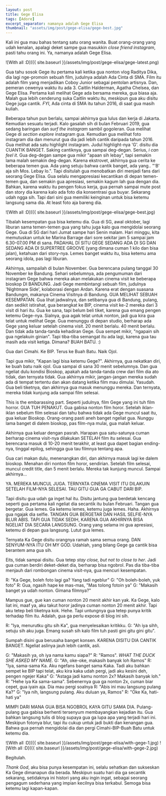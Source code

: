 ```yaml
---
layout: post
title: Gege Elisa
tags: [Adore]
excerpt_separator: namanya adalah Gege Elisa
thumbnail: "assets/img/post/gege-elisa/gege-best.jpg"
---
```


Kali ini gua mau bahas tentang satu orang wanita. Buat orang-orang yang udah kenalan, apalagi deket sampe gua masukkin _close friend instagram_, pasti tahu orang ini. Ya, namanya adalah Gege Elisa.

![With all :D]({{ site.baseurl }}/assets/img/post/gege-elisa/gege-latest.png)

Gua tahu sosok Gege itu pertama kali ketika gua nonton vlog Raditya Dika, dia lagi nge-promoin sebuah film, judulnya adalah Ada Cinta di SMA. Film itu adalah film yang menjadikan Coboy Junior sebagai pentolan artisnya. Dan, pemeran cewenya waktu itu ada 3. Caitlin Halderman, Agatha Chelsea, dan Gege Elisa. Pertama kali melihat Gege ada bersama mereka, gua biasa aja. Malah gua lebih cenderung suka Caitlin waktu itu, meskipun gua aku disitu Gege juga cantik. _FYI_, Ada cinta di SMA itu tahun 2016, di saat gua masih kuliah.

Beberapa tahun pun berlalu, sampai akhirnya gua lulus dan kerja di Jakarta. Kemudian sesuatu terjadi. Kalo gasalah sih di bulan Februari 2019, gua sedang baringan dan _surf the instagram_ sambil gogoleran. Gua melihat Gege di _section explore_ instagram gua. Kemudian gua melihat foto instagram dia dan menurut gua dia jadi lebih cantik daripada tahun 2016. Gua melihat ada satu highlight instagram. Judul highlight-nya 'G'. disitu dia CUANTIK BANGET. Saking cantiknya, gua sampai deg-degan. Serius, _i can feel it_. Gua deg-degan sampe gua mikir "apaan sih lebay", tapi semakin lama malah semakin deg-degan. Karena ekstrovet, akhirnya gua cerita ke beberapa temen gua. Ada yang setuju bahwa cantik banget, ada yang.. "'B' aja sih Mos. Lebay lo.".  Tapi disitulah gua menobatkan diri menjadi fans dari seorang Gege Elisa. Gua selalu mengapresiasi kecantikan di depan temen-temen gua, dan semakin gua apresiasi, semakin kagum lah gua dengan dia. Bahkan, karena waktu itu pengen fokus kerja, gua pernah sampai mute post dan story dia karena kalo ada foto dia konsentrasi gua buyar. Sekarang udah ngga sih. Tapi dari sini gua memiliki keinginan untuk bisa ketemu langsung sama dia. At least foto aja bareng dia.

![With all :D]({{ site.baseurl }}/assets/img/post/gege-elisa/gege-best.jpg)

Tibalah kesempatan gua bisa ketemu dia. Gua di SG, awal oktober, lagi liburan sama temen-temen gua yang tahu juga kalo gua mengidolai seorang Gege. Gua di SG dari hari Jumat sampe hari Senin malam. Hari minggu, kita memutuskan untuk ke Marina Barrage dari sore sekitar jam 5 sampai jam 6.30-07.00 PM di sana. PADAHAL DI SITU GEGE SEDANG ADA DI SG DAN SEDANG ADA DI SUPERTREE GROOVE (yang dimana cuman 1 kilo dan bisa jalan), ketahuan dari story-nya. Lemes banget waktu itu, bisa ketemu ama seorang idola, pas lagi liburan.

Akhirnya, sampailah di bulan November. Gua berencana pulang tanggal 30 November ke Bandung. Sehari sebelumnya, ada pengumuman dari instagram Gege bahwa mereka akan melakukan cinema visit ke beberapa bioskop DI BANDUNG. Jadi Gege membintangi sebuah film, judulnya 'Nightmare Side', kolaborasi dengan Ardan. Karena erat dengan suasana Bandungm, makanya Cinema Visitnya di Bandung. GUA MELIHAT SEBUAH KESEMPATAN. Gua lihat jadwalnya, dan setibanya gua di Bandung, pulang, dan sedikit istirahat, gua berangkat ke BIP, cinema visit ke-2 mereka dari 3 visit di hari itu. Gua ke sana, tapi belum beli tiket, karena gua emang pengen ketemu Gege-nya. Sialnya, gua agak telat untuk nonton, jadi gua kira gua telat untuk melihat Gege. Gua menunggu di depan studio, berharap ada Gege yang keluar setelah cinema visit. 20 menit berlalu. 40 menit berlalu. Dan tidak ada tanda-tanda kehadiran Gege. Gua sempet mikir, "ngapain sih gua ngelakuin ginian". Tapi tiba-tiba semangat itu ada lagi, karena gua tau masih ada visit ketiga. Dimana? BUAH BATU. :) 

Gua dari Cimahi. Ke BIP. Terus ke Buah Batu. Naik Ojol. 

Tapi gua mikir, "Kapan lagi bisa ketemu Gege?". Akhirnya, gua nekatkan diri, ke buah batu naik ojol. Gua sampai di sana 30 menit sebelumnya. Dan gua ngeliat dulu kondisi Bioskop, apakah ada tanda-tanda crew dari film dia ato tidak, dan ternyata tidak. Gua akhirnya mikir, jangan-jangan mereka sudah ada di tempat tertentu dan akan datang ketika film mau dimulai. Yasudah. Gua beli tiketnya, dan akhirnya gua masuk menunggu mereka. Dan ternyata, mereka tidak kunjung ada sampai film selesai.

This is the embarassing part. Seperti judulnya, film Gege yang ini tuh film horror. GUA TUH PENAKUT. Gua gabisa nonton film horor. Setelah iklan-iklan sebelum film selesai dan tahu bahwa tidak ada Gege muncul saat itu, gua keluar Bioskop. Orang-orang pasti aneh banget ngeliat gua. Nunggu lama banget di dalem bioskop, pas film-nya mulai, gua malah keluar. 

Akhirnya gua keluar dengan pasrah. Harapan gua satu-satunya cuman berharap cinema visit-nya dilakukan SETELAH film itu selesai. Gua berencana masuk di 10-20 menit terakhir, at least gua dapet bagian ending-nya, tinggal epilog, sehingga gua tau filmnya tentang apa.

Gua cari makan dulu, menenangkan diri, dan akhirnya masuk lagi ke dalem bioskop. Menahan diri nonton film horor, sendirian. Setelah film selesai, muncul credit title, dan 5 menit berlalu. Mereka tak kunjung muncul. Sampai akhirnya...

YA. MEREKA MUNCUL JUGA. TERNYATA CINEMA VISIT ITU DILAKUIN SETELAH FILM-NYA SELESAI. TAU GITU GUA GA CABUT DARI BIP.

Tapi disitu gua udah ga inget hal itu. Disitu jantung gua berdetak kencang seperti gua pertama kali ngeliat dia secantik itu bulan Februari. Tangan gua bergetar. Gua lemes. Ga ketemu lemes, ketemu juga lemes. Haha. Akhirnya gua ngajak dia selfie. TANGAN GUA BERGETAR DAN HASIL SELFIE-NYA BLUR ABIS. TAPI GUA TIDAK SEDIH, KARENA GUA AKHIRNYA BISA NGELIAT DIA SECARA LANGSUNG. Orang yang selama ini gua apresiasi, ketemu di depan gua langsung. Lutut gua lemes. 

Ternyata Ka Gege disitu orangnya ramah sama semua orang. DAN SENYUM-NYA ITU OH MY GOD. Udahlah, yang bilang Gege ga cantik bisa berantem ama gua sih.

Eits, tidak sampai disitu. Gua tetep _stay close, but not to close to her_. Jadi gua cuman berdiri deket-deket dia, berharap bisa ngobrol. Pas dia tiba-tiba menjauh dari rombongan cinema visit-nya, gua mencuri kesempatan. 

R: "Ka Gege, boleh foto lagi ga? Yang tadi ngeblur"
G: "Oh boleh-boleh, yuk foto"
R: Gua, ngasih hape ke mas-mas, "Mas tolong fotoin ya"
G: "Makasih banget ya udah nonton. Gimana filmnya?"

Mampus gue, gue kan cuman nonton 20 menit akhir kan yak. Ka Gege, kalo liat ini, maaf ya, aku takut horor jadinya cuman nonton 20 menit akhir. Tapi aku tetep beli tiketnya kok. Hehe. Tapi untungnya gua tetep punya kritik terhadap film itu. Adalah, gua ga perlu expose di blog ini sih.

R: "Iya, menurutku gitu sih Ka", gua menyelesaikan kritikku.
G: "Ah iya sihh, setuju sih aku juga. Emang susah sih kalo film tuh pasti gini gitu gini gitu". 

Sumpah disini gua berusaha banget konsen. KARENA DISITU DIA CANTIK BANGET. Ngeliat aslinya jauh lebih cantik, asli.

G: "Makasih ya, oh iya nama kamu siapa?"
R: "Ramos". _WHAT THE DUCK SHE ASKED MY NAME._
G: "Ah, oke-oke, makasih banyak loh Ramos"
R: "Iya, sama-sama Ka. Aku ngefans banget sama Kaka. Tadi aku bahkan sempet ke BIP tapi telat, aku kira kaka udah pergi, jadi aku kesini deh, pengen ngejer Kaka"
G: "Astaga jadi kamu nonton 2x? Makasih banyak loh." 
R: "Hehe iya Ka sama-sama". Sebenernya gua ga nonton 2x, cuman biar cepet, gua iyain aja. Dia mau pergi soalnya
R: "Abis ini mau langsung pulang Ka?"
G: "Iya nih, langsung pulang. Aku duluan ya, Ramos"
R: "Oke Ka, hati-hati ya"

MIMPI DARI MANA GUA BISA NGOBROL KAYA GITU SAMA DIA. Pulang-pulang gua gabisa berhenti tersenyum membayangkan kejadian itu. Gua bahkan langsung tulis di blog supaya gua ga lupa apa yang terjadi hari ini. Meskipun fotonya blur, tapi itu cukup untuk jadi bukti dan kenangan gua. Bahwa gua pernah mengidolai dia dan pergi Cimahi-BIP-Buah Batu untuk ketemu dia. 

![With all :D]({{ site.baseurl }}/assets/img/post/gege-elisa/with-gege-1.jpg)
![With all :D]({{ site.baseurl }}/assets/img/post/gege-elisa/with-gege-2.jpg)

Begitulah.

_Thank God_, aku bisa punya kesempatan ini, selalu sehatkan dan sukseskan Ka Gege dimanapun dia berada. Meskipun suatu hari dia ga secantik sekarang, setidaknya ini histori yang aku ingin ingat, sebagai seorang pengagum sederhana yang impian kecilnya bisa terkabul. Semoga bisa ketemu lagi kapan-kapan. 